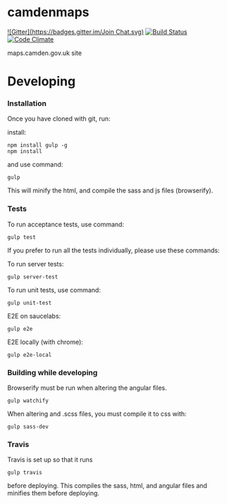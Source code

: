 camdenmaps
==========
[![Gitter](https://badges.gitter.im/Join Chat.svg)](https://gitter.im/foundersandcoders/camdenmaps?utm_source=badge&utm_medium=badge&utm_campaign=pr-badge&utm_content=badge) [![Build Status](https://travis-ci.org/foundersandcoders/camdenmaps.svg?branch=master)](https://travis-ci.org/foundersandcoders/camdenmaps) [![Code Climate](https://codeclimate.com/github/foundersandcoders/camdenmaps/badges/gpa.svg)](https://codeclimate.com/github/foundersandcoders/camdenmaps)

maps.camden.gov.uk site

# Developing

### Installation

Once you have cloned with git, run:

install:

```
npm install gulp -g
npm install
```

and use command:

```
gulp 
```

This will minify the html, and compile the sass and js files (browserify).



### Tests

To run acceptance tests, use command: 

```
gulp test
```

If you prefer to run all the tests individually, please use these commands:

To run server tests:

```
gulp server-test
```

To run unit tests, use command: 

```
gulp unit-test
```

E2E on saucelabs:

```
gulp e2e
````

E2E locally (with chrome):

```
gulp e2e-local
```

### Building while developing

Browserify must be run when altering the angular files. 

```
gulp watchify
```


When altering and .scss files, you must compile it to css with:

```
gulp sass-dev
```


### Travis

Travis is set up so that it runs

```
gulp travis
```

before deploying. This compiles the sass, html, and angular files and minifies them before deploying.
